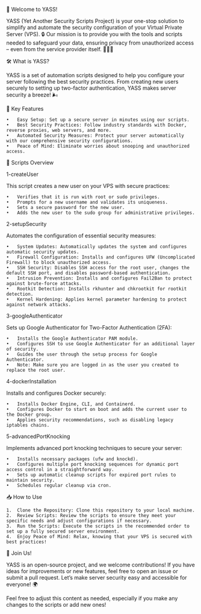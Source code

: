 🚀 Welcome to YASS!

YASS (Yet Another Security Scripts Project) is your one-stop solution to simplify and automate the security configuration of your Virtual Private Server (VPS). 🔒 Our mission is to provide you with the tools and scripts needed to safeguard your data, ensuring privacy from unauthorized access – even from the service provider itself. 🙅‍♂️📂

🛠️ What is YASS?

YASS is a set of automation scripts designed to help you configure your server following the best security practices. From creating new users securely to setting up two-factor authentication, YASS makes server security a breeze! 🌬️

🚩 Key Features

	•	Easy Setup: Set up a secure server in minutes using our scripts.
	•	Best Security Practices: Follow industry standards with Docker, reverse proxies, web servers, and more.
	•	Automated Security Measures: Protect your server automatically with our comprehensive security configurations.
	•	Peace of Mind: Eliminate worries about snooping and unauthorized access.

📜 Scripts Overview

1-createUser

This script creates a new user on your VPS with secure practices:

	•	Verifies that it is run with root or sudo privileges.
	•	Prompts for a new username and validates its uniqueness.
	•	Sets a secure password for the new user.
	•	Adds the new user to the sudo group for administrative privileges.

2-setupSecurity

Automates the configuration of essential security measures:

	•	System Updates: Automatically updates the system and configures automatic security updates.
	•	Firewall Configuration: Installs and configures UFW (Uncomplicated Firewall) to block unauthorized access.
	•	SSH Security: Disables SSH access for the root user, changes the default SSH port, and disables password-based authentication.
	•	Intrusion Prevention: Installs and configures Fail2Ban to protect against brute-force attacks.
	•	Rootkit Detection: Installs rkhunter and chkrootkit for rootkit detection.
	•	Kernel Hardening: Applies kernel parameter hardening to protect against network attacks.

3-googleAuthenticator

Sets up Google Authenticator for Two-Factor Authentication (2FA):

	•	Installs the Google Authenticator PAM module.
	•	Configures SSH to use Google Authenticator for an additional layer of security.
	•	Guides the user through the setup process for Google Authenticator.
 	•	Note: Make sure you are logged in as the user you created to replace the root user.

4-dockerInstallation

Installs and configures Docker securely:

	•	Installs Docker Engine, CLI, and Containerd.
	•	Configures Docker to start on boot and adds the current user to the Docker group.
	•	Applies security recommendations, such as disabling legacy iptables chains.

5-advancedPortKnocking

Implements advanced port knocking techniques to secure your server:

	•	Installs necessary packages (ufw and knockd).
	•	Configures multiple port knocking sequences for dynamic port access control in a straightforward way.
	•	Sets up automatic cleanup scripts for expired port rules to maintain security.
	•	Schedules regular cleanup via cron.

📥 How to Use

	1.	Clone the Repository: Clone this repository to your local machine.
	2.	Review Scripts: Review the scripts to ensure they meet your specific needs and adjust configurations if necessary.
	3.	Run the Scripts: Execute the scripts in the recommended order to set up a fully secured server environment.
	4.	Enjoy Peace of Mind: Relax, knowing that your VPS is secured with best practices!

🙌 Join Us!

YASS is an open-source project, and we welcome contributions! If you have ideas for improvements or new features, feel free to open an issue or submit a pull request. Let’s make server security easy and accessible for everyone! 🌍

Feel free to adjust this content as needed, especially if you make any changes to the scripts or add new ones!
